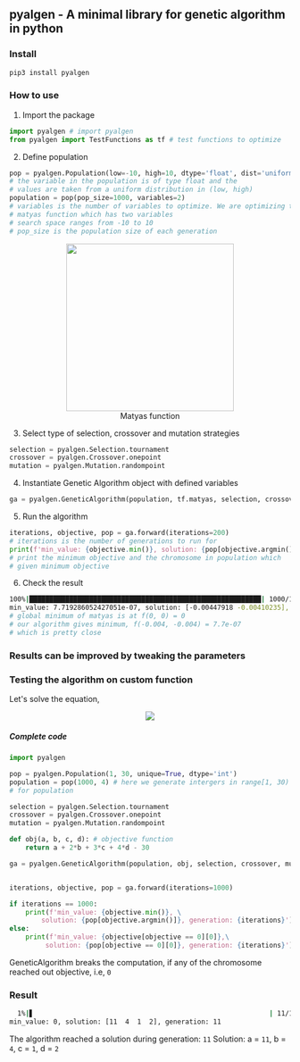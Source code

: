 ## pyalgen - A minimal library for genetic algorithm in python

### Install
```bash
pip3 install pyalgen
```

### How to use
1. Import the package

```python
import pyalgen # import pyalgen
from pyalgen import TestFunctions as tf # test functions to optimize
```
2. Define population
```python
pop = pyalgen.Population(low=-10, high=10, dtype='float', dist='uniform')
# the variable in the population is of type float and the 
# values are taken from a uniform distribution in (low, high)
population = pop(pop_size=1000, variables=2)
# variables is the number of variables to optimize. We are optimizing the 
# matyas function which has two variables
# search space ranges from -10 to 10
# pop_size is the population size of each generation
```
<p align="center">
<img src="https://upload.wikimedia.org/wikipedia/commons/thumb/6/63/Matyas_function.pdf/page1-1200px-Matyas_function.pdf.jpg" height=300></img>
<br>
Matyas function
</p>

3. Select type of selection, crossover and mutation strategies
```python
selection = pyalgen.Selection.tournament
crossover = pyalgen.Crossover.onepoint
mutation = pyalgen.Mutation.randompoint
```

4. Instantiate Genetic Algorithm object with defined variables
```python
ga = pyalgen.GeneticAlgorithm(population, tf.matyas, selection, crossover, mutation)
```

5. Run the algorithm
```python
iterations, objective, pop = ga.forward(iterations=200)
# iterations is the number of generations to run for
print(f'min_value: {objective.min()}, solution: {pop[objective.argmin()]}, generation: {iterations}')
# print the minimum objective and the chromosome in population which 
# given minimum objective 
```

6. Check the result
```bash
100%|██████████████████████████████████████████████████████████| 1000/1000 [00:03<00:00, 262.55it/s]
min_value: 7.719286052427051e-07, solution: [-0.00447918 -0.00410235], generation: 1000
# global minimum of matyas is at f(0, 0) = 0
# our algorithm gives minimum, f(-0.004, -0.004) = 7.7e-07
# which is pretty close 
```

### Results can be improved by tweaking the parameters

### Testing the algorithm on custom function

Let's solve the equation,
<p align="center">
<img src="https://latex.codecogs.com/svg.latex?a%20+%202*b%20+%203*c%20+%204*d%20=%2030"></img>
</p>

##### Complete code
```python
import pyalgen

pop = pyalgen.Population(1, 30, unique=True, dtype='int')
population = pop(1000, 4) # here we generate intergers in range[1, 30)
# for population

selection = pyalgen.Selection.tournament
crossover = pyalgen.Crossover.onepoint
mutation = pyalgen.Mutation.randompoint

def obj(a, b, c, d): # objective function
    return a + 2*b + 3*c + 4*d - 30 

ga = pyalgen.GeneticAlgorithm(population, obj, selection, crossover, mutation)


iterations, objective, pop = ga.forward(iterations=1000)

if iterations == 1000:
    print(f'min_value: {objective.min()}, \
        solution: {pop[objective.argmin()]}, generation: {iterations}')   
else:
    print(f'min_value: {objective[objective == 0][0]},\
         solution: {pop[objective == 0][0]}, generation: {iterations}')   
```
GeneticAlgorithm breaks the computation, if any of the chromosome reached out objective, i.e, `0`
### Result
```bash
  1%|▋                                                           | 11/1000 [00:00<00:05, 171.30it/s]
min_value: 0, solution: [11  4  1  2], generation: 11
```
The algorithm reached a solution during generation: `11`
Solution: a = `11`, b = `4`, c = `1`, d = `2`